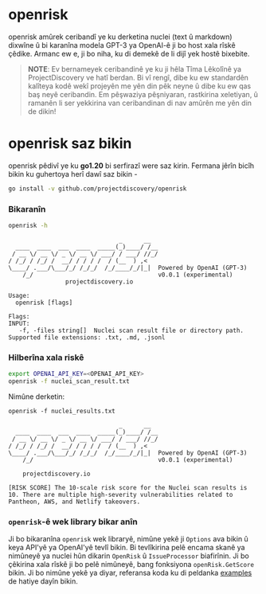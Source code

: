 # openrisk

openrisk amûrek ceribandî ye ku derketina nuclei (text û markdown) dixwîne û bi karanîna modela GPT-3 ya OpenAI-ê ji bo host xala rîskê çêdike. Armanc ew e, ji bo niha, ku di demekê de li dijî yek hostê bixebite.

> **NOTE**: Ev bernameyek ceribandinê ye ku ji hêla Tîma Lêkolînê ya ProjectDiscovery ve hatî berdan. Bi vî rengî, dibe ku ew standardên kalîteya kodê wekî projeyên me yên din pêk neyne û dibe ku ew qas baş neyê ceribandin. Em pêşwaziya pêşniyaran, rastkirina xeletiyan, û ramanên li ser yekkirina van ceribandinan di nav amûrên me yên din de dikin!

# openrisk saz bikin
openrisk pêdivî ye ku **go1.20** bi serfirazî were saz kirin. Fermana jêrîn bicîh bikin ku guhertoya herî dawî saz bikin -

```sh
go install -v github.com/projectdiscovery/openrisk
```

### Bikaranîn

```sh
openrisk -h
```

```console
                               _      __  
  ____  ____  ___  ____  _____(_)____/ /__
 / __ \/ __ \/ _ \/ __ \/ ___/ / ___/ //_/
/ /_/ / /_/ /  __/ / / / /  / (__  ) ,<   
\____/ .___/\___/_/ /_/_/  /_/____/_/|_|  Powered by OpenAI (GPT-3)
    /_/                                   v0.0.1 (experimental)  
                projectdiscovery.io

Usage:
  openrisk [flags]

Flags:
INPUT:
   -f, -files string[]  Nuclei scan result file or directory path. Supported file extensions: .txt, .md, .jsonl
```

### Hilberîna xala riskê

```sh
export OPENAI_API_KEY=<OPENAI_API_KEY>
openrisk -f nuclei_scan_result.txt
```

Nimûne derketin:

```console
openrisk -f nuclei_results.txt

                               _      __  
  ____  ____  ___  ____  _____(_)____/ /__
 / __ \/ __ \/ _ \/ __ \/ ___/ / ___/ //_/
/ /_/ / /_/ /  __/ / / / /  / (__  ) ,<   
\____/ .___/\___/_/ /_/_/  /_/____/_/|_|  Powered by OpenAI (GPT-3)
    /_/                                   v0.0.1 (experimental)                                          
  
    projectdiscovery.io

[RISK SCORE] The 10-scale risk score for the Nuclei scan results is 10. There are multiple high-severity vulnerabilities related to Pantheon, AWS, and Netlify takeovers.
```

### `openrisk`-ê wek library bikar anîn
Ji bo bikaranîna `openrisk` wek libraryê, nimûne yekê ji `Options` ava bikin û keya API'yê ya OpenAI'yê tevlî bikin. Bi tevlîkirina pelê encama skanê ya nimûneyê ya nuclei hûn dikarin `OpenRisk` û `IssueProcessor` biafirînin. Ji bo çêkirina xala rîskê ji bo pelê nimûneyê, bang fonksiyona `openRisk.GetScore` bikin. Ji bo nimûne yekê ya diyar, referansa koda ku di peldanka [examples](examples/) de hatiye dayîn bikin.
